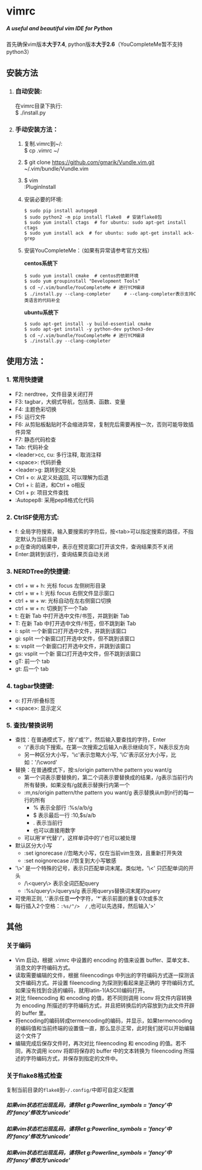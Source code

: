 # vimrc
##### A useful and beautiful vim IDE for Python

首先确保vim版本**大于7.4**, python版本**大于2.6**（YouCompleteMe暂不支持python3）

## 安装方法

1. ### 自动安装:

    在vimrc目录下执行:  
    $ ./install.py

2. ### 手动安装方法：
    1. 复制.vimrc到~/:  
       $ cp .vimrc ~/
    2. $ git clone https://github.com/gmarik/Vundle.vim.git ~/.vim/bundle/Vundle.vim
    3. $ vim  
       :PluginInstall
    4. 安装必要的环境:  

       ```
       $ sudo pip install autopep8
       $ sudo python2 -m pip install flake8  # 安装flake8包
       $ sudo yum install ctags  # for ubuntu: sudo apt-get install ctags
       $ sudo yum install ack  # for ubuntu: sudo apt-get install ack-grep
       ```

    5. 安装YouCompleteMe：（如果有异常请参考官方文档）  
  
       **centos系统下** 
     
       ```
       $ sudo yum install cmake  # centos的依赖环境  
       $ sudo yum groupinstall "Development Tools"  
       $ cd ~/.vim/bundle/YouCompleteMe # 进行YCM编译  
       $ ./install.py --clang-completer     # --clang-completer表示支持C类语言的代码补全
       ```

       **ubuntu系统下**  
     
       ```
       $ sudo apt-get install -y build-essential cmake  
       $ sudo apt-get install -y python-dev python3-dev  
       $ cd ~/.vim/bundle/YouCompleteMe # 进行YCM编译  
       $ ./install.py --clang-completer
       ```

## 使用方法：

### 1. 常用快捷键
  - F2:  nerdtree，文件目录关闭打开
  - F3:  tagbar，大纲式导航，包括类、函数、变量
  - F4:  主题色彩切换
  - F5:  运行文件
  - F6:  从剪贴板黏贴时不会缩进异常，复制完后需要再按一次，否则可能导致插件异常
  - F7:  静态代码检查
  - Tab:  代码补全
  - \<leader\>cc, cu:  多行注释, 取消注释
  - \<space\>:  代码折叠
  - \<leader\>g:  跳转到定义处
  - Ctrl + o:  从定义处返回, 可以理解为后退
  - Ctrl + i:  前进，和Ctrl + o相反
  - Ctrl + p:  项目文件查找
  - :Autopep8:  采用pep8格式化代码

### 2. CtrlSF使用方式:  
  - f: 全局字符搜索，输入要搜索的字符后，按\<tab\>可以指定搜索的路径，不指定默认为当前目录  
  - p:在查询的结果中，表示在预览窗口打开该文件，查询结果页不关闭  
  - Enter:跳转到该行，查询结果页自动关闭  

### 3. NERDTree的快捷键:  
  - ctrl + w + h:    光标 focus 左侧树形目录  
  - ctrl + w + l:    光标 focus 右侧文件显示窗口  
  - ctrl + w + w:    光标自动在左右侧窗口切换  
  - ctrl + w + n:    切换到下一个Tab
  - t:       在新 Tab 中打开选中文件/书签，并跳到新 Tab  
  - T:       在新 Tab 中打开选中文件/书签，但不跳到新 Tab  
  - i:       split 一个新窗口打开选中文件，并跳到该窗口  
  - gi:      split 一个新窗口打开选中文件，但不跳到该窗口  
  - s:       vsplit 一个新窗口打开选中文件，并跳到该窗口  
  - gs:      vsplit 一个新 窗口打开选中文件，但不跳到该窗口  
  - gT:      前一个 tab  
  - gt:      后一个 tab  

### 4. tagbar快捷键:  
  - o:         打开/折叠标签  
  - \<space\>: 显示定义  

### 5. 查找/替换说明
  - 查找：在普通模式下，按'/'或'?'，然后输入要查找的字符，Enter
      - '/'表示向下搜索。在第一次搜索之后输入n表示继续向下，N表示反方向
      - 另一种区分大小写，'\\c'表示忽略大小写, '\\C'表示区分大小写，比如：'/\\cword'
  - 替换：在普通模式下，按:s/origin pattern/the pattern you want/g
      - 第一个词表示要替换的，第二个词表示要替换成的结果，/g表示当前行内所有替换，如果没有/g就表示替换行内第一个
      - :m,ns/origin pattern/the pattern you want/g 表示替换从m到n行的每一行的所有
          - % 表示全部行 :%s/a/b/g
          - $ 表示最后一行 :10,$s/a/b
          - . 表示当前行
          - 也可以直接用数字
      - 可以用'#'代替'/'，这样单词中的'/'也可以被处理
  - 默认区分大小写
      - :set ignorecase //忽略大小写，仅在当前vim生效，且重新打开失效
      - :set noignorecase //恢复到大小写敏感
  - '\\\>' 是一个特殊的记号，表示只匹配单词末尾。类似地，'\\\<' 只匹配单词的开头
      - /\\\<query\\\>     表示全词匹配query
      - :%s/query\\\>/querys/g     表示用querys替换词末尾的query
  - 可使用正则, '.'表示任意**一个**字符，'\*'表示前面的重复0次或多次
  - 每行插入2个空格：`:%s/^/>  /` ,也可以先选择，然后输入'\>'

## 其他

### 关于编码
- Vim 启动，根据 .vimrc 中设置的 encoding 的值来设置 buffer、菜单文本、消息文的字符编码方式。
- 读取需要编辑的文件，根据 fileencodings 中列出的字符编码方式逐一探测该文件编码方式。并设置 fileencoding 为探测到看起来是正确的 字符编码方式,如果没有找到合适的编码，就用latin-1(ASCII)编码打开。
- 对比 fileencoding 和 encoding 的值，若不同则调用 iconv 将文件内容转换为 encoding 所描述的字符编码方式，并且把转换后的内容放到为此文件开辟的 buffer 里。
- 将encoding的编码转成termencoding的编码，并显示，如果termencoding的编码值和当前终端的设置值一直，那么显示正常，此时我们就可以开始编辑这个文件了
- 编辑完成后保存文件时，再次对比 fileencoding 和 encoding 的值。若不同，再次调用 iconv 将即将保存的 buffer 中的文本转换为 fileencoding 所描述的字符编码方式，并保存到指定的文件中。

### 关于flake8格式检查  
复制当前目录的`flake8`到`~/.config/`中即可自定义配置


##### 如果vim状态栏出现乱码，请将let g:Powerline_symbols = 'fancy'中的'fancy'修改为'unicode'
##### 如果vim状态栏出现乱码，请将let g:Powerline_symbols = 'fancy'中的'fancy'修改为'unicode'
##### 如果vim状态栏出现乱码，请将let g:Powerline_symbols = 'fancy'中的'fancy'修改为'unicode'
